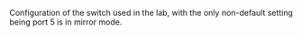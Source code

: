 Configuration of the switch used in the lab, with the only non-default setting
being port 5 is in mirror mode.